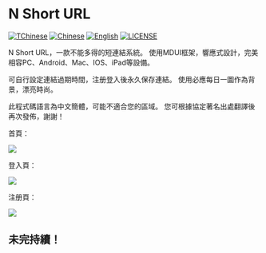 # N Short URL
[![TChinese](https://img.shields.io/badge/Simplified-Chinese-yellowgreen)](https://github.com/heikejizhk666/N-Short-URL/blob/main/README.md)
[![Chinese](https://img.shields.io/badge/Traditional-Chinese-orange)](https://github.com/heikejizhk666/N-Short-URL/blob/main/README.zh-tw.md)
[![English](https://img.shields.io/badge/-English-blue)](https://github.com/heikejizhk666/N-Short-URL/blob/main/README.en.md)
[![LICENSE](https://img.shields.io/badge/license-Apache--2.0-green)](https://github.com/heikejizhk666/N-Short-URL/blob/main/LICENSE)

N Short URL，一款不能多得的短連結系統。 使用MDUI框架，響應式設計，完美相容PC、Android、Mac、IOS、iPad等設備。

可自行設定連結過期時間，注册登入後永久保存連結。 使用必應每日一圖作為背景，漂亮時尚。

此程式碼語言為中文簡體，可能不適合您的區域。 您可根據協定著名出處翻譯後再次發佈，謝謝！

首頁：

![](https://public.sourcegcdn.com/heikeji/wp-uploads/2022/04/5ef1a6de1dccdc7ba414bbc81465606d.png)

登入頁：

![](https://public.sourcegcdn.com/heikeji/wp-uploads/2022/04/5acf2d1d8d32067074d26aab2e79cda4.png)

注册頁：

![](https://public.sourcegcdn.com/heikeji/wp-uploads/2022/04/397f575537d2a8c309929cd9c2c2a2aa.png)

## 未完持續！
